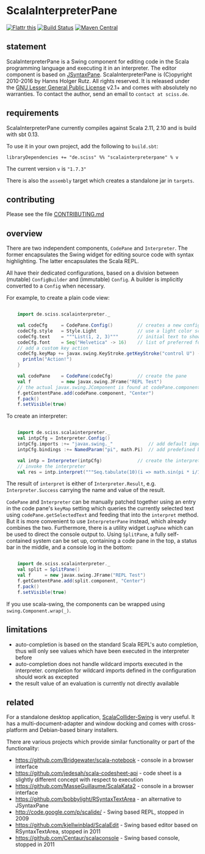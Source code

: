 # ScalaInterpreterPane

[![Flattr this](http://api.flattr.com/button/flattr-badge-large.png)](https://flattr.com/submit/auto?user_id=sciss&url=https%3A%2F%2Fgithub.com%2FSciss%2FScalaInterpreterPane&title=ScalaInterpreterPane&language=Scala&tags=github&category=software)
[![Build Status](https://travis-ci.org/Sciss/ScalaInterpreterPane.svg?branch=master)](https://travis-ci.org/Sciss/ScalaInterpreterPane)
[![Maven Central](https://maven-badges.herokuapp.com/maven-central/de.sciss/scalainterpreterpane_2.11/badge.svg)](https://maven-badges.herokuapp.com/maven-central/de.sciss/scalainterpreterpane_2.11)

## statement

ScalaInterpreterPane is a Swing component for editing code in the Scala programming language and executing it in an interpreter. The editor component is based on [JSyntaxPane](https://github.com/Sciss/JSyntaxPane). ScalaInterpreterPane is (C)opyright 2010-2016 by Hanns Holger Rutz. All rights reserved. It is released under the [GNU Lesser General Public License](http://github.com/Sciss/ScalaInterpreterPane/blob/master/licenses/ScalaInterpreterPane-License.txt) v2.1+ and comes with absolutely no warranties. To contact the author, send an email to `contact at sciss.de`.

## requirements

ScalaInterpreterPane currently compiles against Scala 2.11, 2.10 and is build with sbt 0.13.

To use it in your own project, add the following to `build.sbt`:

    libraryDependencies += "de.sciss" %% "scalainterpreterpane" % v

The current version `v` is `"1.7.3"`

There is also the `assembly` target which creates a standalone jar in `targets`.

## contributing

Please see the file [CONTRIBUTING.md](CONTRIBUTING.md)

## overview

There are two independent components, `CodePane` and `Interpreter`. The former encapsulates the Swing widget for editing source code with syntax highlighting. The latter encapsulates the Scala REPL.

All have their dedicated configurations, based on a division between (mutable) `ConfigBuilder` and (immutable) `Config`. A builder is implicitly converted to a `Config` when necessary.

For example, to create a plain code view:

```scala

    import de.sciss.scalainterpreter._

    val codeCfg     = CodePane.Config()         // creates a new configuration _builder_
    codeCfg.style   = Style.Light               // use a light color scheme
    codeCfg.text    = """List(1, 2, 3)"""       // initial text to show in the widget
    codeCfg.font    = Seq("Helvetica" -> 16)    // list of preferred fonts
    // add a custom key action
    codeCfg.keyMap += javax.swing.KeyStroke.getKeyStroke("control U") -> { () =>
      println("Action!")
    }

    val codePane    = CodePane(codeCfg)         // create the pane
    val f           = new javax.swing.JFrame("REPL Test")
    // the actual javax.swing.JComponent is found at codePane.component.
    f.getContentPane.add(codePane.component, "Center")
    f.pack()
    f.setVisible(true)
```

To create an interpreter:

```scala

    import de.sciss.scalainterpreter._
    val intpCfg = Interpreter.Config()
    intpCfg.imports :+= "javax.swing._"             // add default imports
    intpCfg.bindings :+= NamedParam("pi", math.Pi)  // add predefined bindings

    val intp = Interpreter(intpCfg)             // create the interpreter
    // invoke the interpreter
    val res = intp.interpret("""Seq.tabulate(10)(i => math.sin(pi * i/10))""")
```

The result of `interpret` is either of `Interpreter.Result`, e.g. `Interpreter.Success` carrying the name and value of the result.

`CodePane` and `Interpreter` can be manually patched together using an entry in the code pane's `keyMap` setting which queries the currently selected text using `codePane.getSelectedText` and feeding that into the `interpret` method. But it is more convenient to use `InterpreterPane` instead, which already combines the two. Furthermore, there is a utility widget `LogPane` which can be used to direct the console output to. Using `SplitPane`, a fully self-contained system can be set up, containing a code pane in the top, a status bar in the middle, and a console log in the bottom:

```scala

    import de.sciss.scalainterpreter._
    val split = SplitPane()
    val f     = new javax.swing.JFrame("REPL Test")
    f.getContentPane.add(split.component, "Center")
    f.pack()
    f.setVisible(true)
```

If you use scala-swing, the components can be wrapped using `swing.Component.wrap(_)`.

## limitations

- auto-completion is based on the standard Scala REPL's auto completion, thus will only see values which have been
  executed in the interpreter before
- auto-completion does not handle wildcard imports executed in the interpreter. completion for wildcard imports defined
  in the configuration should work as excepted
- the result value of an evaluation is currently not directly available

## related

For a standalone desktop application, [ScalaCollider-Swing](https://github.com/Sciss/ScalaColliderSwing) is very 
useful. It has a multi-document-adapter and  window docking and comes with cross-platform and Debian-based binary 
installers.

There are various projects which provide similar functionality or part of the functionality:

- https://github.com/Bridgewater/scala-notebook - console in a browser interface
- https://github.com/jedesah/scala-codesheet-api - code sheet is a slightly different concept with respect to execution
- https://github.com/MasseGuillaume/ScalaKata2 - console in a browser interface
- https://github.com/bobbylight/RSyntaxTextArea - an alternative to JSyntaxPane
- http://code.google.com/p/scalide/ - Swing based REPL, stopped in 2009
- https://github.com/kjellwinblad/ScalaEdit - Swing based editor based on RSyntaxTextArea, stopped in 2011
- https://github.com/Centaur/scalaconsole - Swing based console, stopped in 2011
